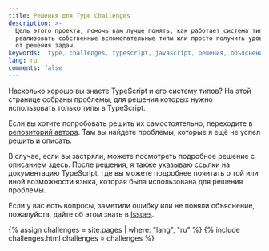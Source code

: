 ```yaml
---
title: Решения для Type Challenges
description: >-
  Цель этого проекта, помочь вам лучше понять, как работает система типов,
  реализовать собственные вспомогательные типы или просто получить удовольствие
  от решения задач.
keywords: 'type, challenges, typescript, javascript, решения, объяснения'
lang: ru
comments: false
---
```


Насколько хорошо вы знаете TypeScript и его систему типов?
На этой странице собраны проблемы, для решения которых нужно использовать только типы в TypeScript.

Если вы хотите попробовать решить их самостоятельно, переходите в [репозиторий автора](https://github.com/type-challenges/type-challenges).
Там вы найдете проблемы, которые я ещё не успел решить и описать.

В случае, если вы застряли, можете посмотреть подробное решение с описанием здесь.
После решения, я также указываю ссылки на документацию TypeScript, где вы можете подробнее почитать о той или иной возможности языка, которая была использована для решения проблемы.

Если у вас есть вопросы, заметили ошибку или не поняли объяснение, пожалуйста, дайте об этом знать в [Issues](https://github.com/ghaiklor/type-challenges-solutions/issues).

{% assign challenges = site.pages | where: "lang", "ru" %}
{% include challenges.html challenges = challenges %}
